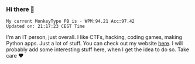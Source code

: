 ### Hi there 👋
<!-- PB START -->
```
My current MonkeyType PB is - WPM:94.21 Acc:97.42
Updated on: 21:17:23 CEST Time
```
<!-- PB END -->
I'm an IT person, just overall. I like CTFs, hacking, coding games, making Python apps. Just a lot of stuff.
You can check out my website [here](https://skill3472.github.io/).
I will probably add some interesting stuff here, when I get the idea to do so. Take care ❤️

